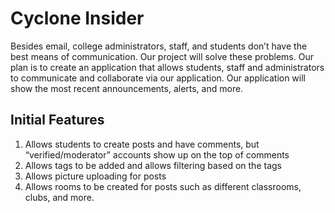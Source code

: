 
# Cyclone Insider
Besides email, college administrators, staff, and students don’t have the best means of communication. Our project will solve these problems. Our plan is to create an application that allows students, staff and administrators to communicate and collaborate via our application. Our application will show the most recent announcements, alerts, and more.

## Initial Features
1.  Allows students to create posts and have comments, but “verified/moderator” accounts show up on the top of comments
2.  Allows tags to be added and allows filtering based on the tags
3.  Allows picture uploading for posts
4.  Allows rooms to be created for posts such as different classrooms, clubs, and more.
